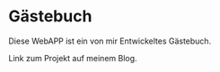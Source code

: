 # Gästebuch

Diese WebAPP ist ein von mir Entwickeltes Gästebuch.

Link zum Projekt auf meinem Blog.